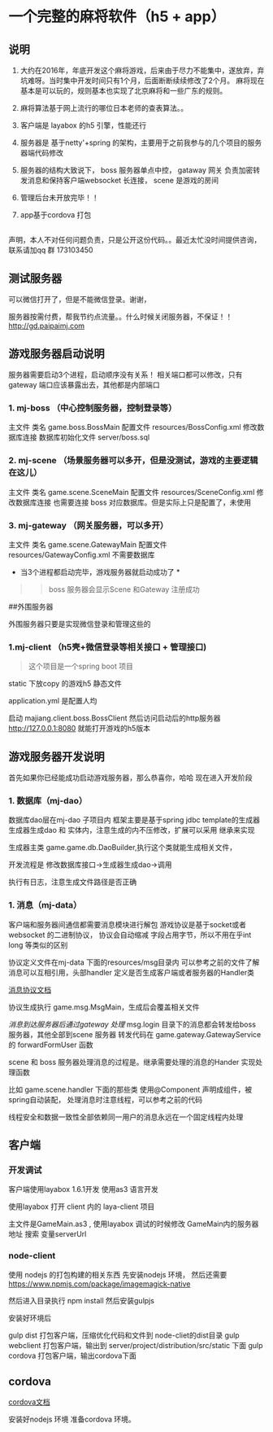 # 一个完整的麻将软件（h5 + app）

## 说明

1. 大约在2016年，年底开发这个麻将游戏，后来由于尽力不能集中，遂放弃，弃坑难呀。当时集中开发时间只有1个月，后面断断续续修改了2个月。
麻将现在基本是可以玩的，规则基本也实现了北京麻将和一些广东的规则。

2. 麻将算法基于网上流行的哪位日本老师的查表算法。。

3. 客户端是 layabox 的h5 引擎，性能还行
4. 服务器是 基于netty'+spring 的架构，主要用于之前我参与的几个项目的服务器端代码修改
5. 服务器的结构大致说下， boss 服务器单点中控，  gataway 网关 负责加密转发消息和保持客户端websocket 长连接， scene 是游戏的房间
6. 管理后台未开放完毕！！
7. app基于cordova 打包
##
声明，本人不对任何问题负责，只是公开这份代码。。最近太忙没时间提供咨询，联系请加qq 群 173103450

## 测试服务器 

可以微信打开了，但是不能微信登录。谢谢，


服务器按需付费，帮我节约点流量。。什么时候关闭服务器，不保证！！
<http://gd.paipaimj.com>



## 游戏服务器启动说明

服务器需要启动3个进程，启动顺序没有关系！
相关端口都可以修改，只有gateway 端口应该暴露出去，其他都是内部端口


### 1. mj-boss （中心控制服务器，控制登录等）

主文件 类名 game.boss.BossMain
配置文件 resources/BossConfig.xml 修改数据库连接
数据库初始化文件 server/boss.sql


### 2. mj-scene （场景服务器可以多开，但是没测试，游戏的主要逻辑在这儿）

主文件 类名 game.scene.SceneMain
配置文件 resources/SceneConfig.xml 修改数据库连接
也需要连接 boss 对应数据库。但是实际上只是配置了，未使用



### 3. mj-gateway （网关服务器，可以多开）

主文件 类名 game.scene.GatewayMain
配置文件 resources/GatewayConfig.xml
不需要数据库

* 当3个进程都启动完毕，游戏服务器就启动成功了 *

>> boss 服务器会显示Scene 和Gateway 注册成功

##外围服务器

外围服务器只要是实现微信登录和管理这些的


### 1.mj-client （h5壳+微信登录等相关接口 + 管理接口)

>这个项目是一个spring boot 项目

static 下放copy 的游戏h5 静态文件

application.yml 是配置人均

启动 majiang.client.boss.BossClient
然后访问启动后的http服务器
http://127.0.0.1:8080 就能打开游戏的h5版本




## 游戏服务器开发说明

首先如果你已经能成功启动游戏服务器，那么恭喜你，哈哈
现在进入开发阶段



### 1. 数据库（mj-dao）

数据库dao层在mj-dao 子项目内
框架主要是基于spring jdbc template的生成器
生成器生成dao 和 实体内，注意生成的内不压修改，扩展可以采用 继承来实现

生成器主类 game.game.db.DaoBuilder,执行这个类就能生成相关文件，

开发流程是 修改数据库接口->生成器生成dao->调用

执行有日志，注意生成文件路径是否正确



### 1. 消息（mj-data）

客户端和服务器间通信都需要消息模块进行解包
游戏协议是基于socket或者websocket 的二进制协议，
协议会自动缩减 字段占用字节，所以不用在乎int long 等类似的区别

协议定义文件在mj-data 下面的resources/msg目录内
可以参考之前的文件了解消息可以互相引用，头部handler 定义是否生成客户端或者服务器的Handler类

[消息协议文档](./MSG.md)

协议生成执行 game.msg.MsgMain，生成后会覆盖相关文件

*消息到达服务器后通过gateway 处理*
msg.login 目录下的消息都会转发给boss 服务器，其他全部到scene 服务器
转发代码在 game.gateway.GatewayService的 forwardFormUser 函数

scene 和 boss 服务器处理消息的过程是。继承需要处理的消息的Hander 实现处理函数


比如 game.scene.handler 下面的那些类 使用@Component 声明成组件，被spring自动装配，
处理消息时注意线程，可以参考之前的代码

线程安全和数据一致性全部依赖同一用户的消息永远在一个固定线程内处理



## 客户端

### 开发调试
客户端使用layabox 1.6.1开发 使用as3 语言开发

使用layabox 打开 client 内的 laya-client 项目

主文件是GameMain.as3 ,
使用layabox 调试的时候修改 GameMain内的服务器地址 搜索 变量serverUrl

### node-client

使用 nodejs 的打包构建的相关东西
先安装nodejs 环境，
然后还需要 https://www.npmjs.com/package/imagemagick-native

然后进入目录执行 npm install
然后安装gulpjs

安装好环境后

gulp dist 打包客户端，压缩优化代码和文件到 node-cliet的dist目录
gulp webclient 打包客户端，输出到 server/project/distribution/src/static 下面
gulp cordova 打包客户端，输出cordova下面


## cordova

[cordova文档](./client/cordova/README.md)

安装好nodejs 环境
准备cordova 环境。
